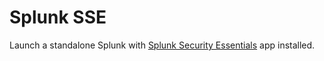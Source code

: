# Splunk SSE

Launch a standalone Splunk with [Splunk Security Essentials](https://splunkbase.splunk.com/app/3435) app installed.
